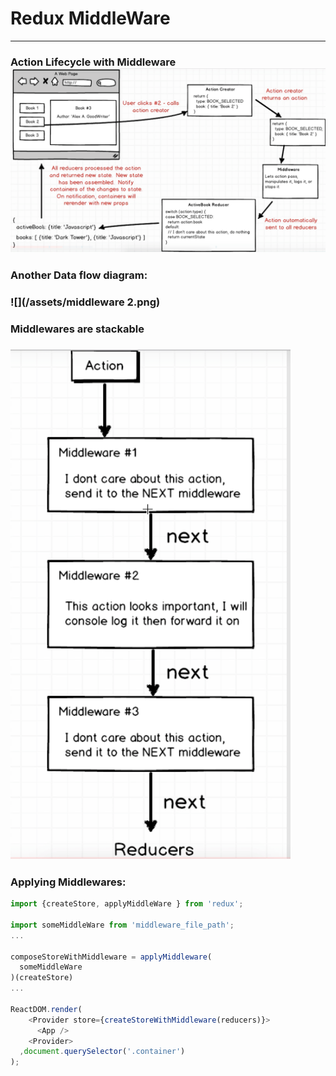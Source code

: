 # Redux MiddleWare

---

### Action Lifecycle with Middleware![](/assets/middleware.png)

### Another Data flow diagram:

### ![](/assets/middleware 2.png)

### Middlewares are stackable

### ![](/assets/middleware_stack.png)

### Applying Middlewares:

```js
import {createStore, applyMiddleWare } from 'redux';

import someMiddleWare from 'middleware_file_path';
...

composeStoreWithMiddleware = applyMiddleware(
  someMiddleWare
)(createStore)
...

ReactDOM.render(
    <Provider store={createStoreWithMiddleware(reducers)}>
      <App />
    <Provider>  
  ,document.querySelector('.container')
);
```




